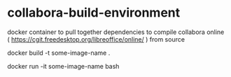 # collabora-build-environment
docker container to pull together dependencies to compile collabora online ( https://cgit.freedesktop.org/libreoffice/online/ ) from source


docker build -t some-image-name .

docker run -it some-image-name bash